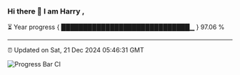 ### Hi there 👋 I am Harry , 

⏳ Year progress { █████████████████████████████▁ } 97.06 %

---

⏰ Updated on Sat, 21 Dec 2024 05:46:31 GMT

![Progress Bar CI](https://github.com/duykhang68/duykhang68/workflows/Progress%20Bar%20CI/badge.svg)

